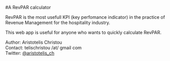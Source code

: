 #A RevPAR calculator

RevPAR is the most usefull KPI (key perfomance indicator) in 
the practice of Revenue Management for the hospitality industry.

This web app is useful for anyone who wants to quickly calculate  RevPAR. 

Author: Aristotelis Christou  
Contact: telischristou /at/ gmail com  
Twitter: [@aristotelis_ch](https://twitter.com/aristotelis_ch)  





